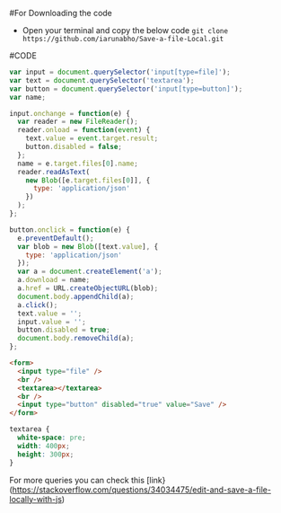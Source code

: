 <!-- *
 * @Author: Arunabho Majumder
 * @Date: 2019-04-11 18:19:13
 * @Last Modified by: iarunabho
 * @Last Modified time: 2019-04-11 18:19:36 -->

#For Downloading the code

- Open your terminal and copy the below code
  `git clone https://github.com/iarunabho/Save-a-file-Local.git`

#CODE

```javascript
var input = document.querySelector('input[type=file]');
var text = document.querySelector('textarea');
var button = document.querySelector('input[type=button]');
var name;

input.onchange = function(e) {
  var reader = new FileReader();
  reader.onload = function(event) {
    text.value = event.target.result;
    button.disabled = false;
  };
  name = e.target.files[0].name;
  reader.readAsText(
    new Blob([e.target.files[0]], {
      type: 'application/json'
    })
  );
};

button.onclick = function(e) {
  e.preventDefault();
  var blob = new Blob([text.value], {
    type: 'application/json'
  });
  var a = document.createElement('a');
  a.download = name;
  a.href = URL.createObjectURL(blob);
  document.body.appendChild(a);
  a.click();
  text.value = '';
  input.value = '';
  button.disabled = true;
  document.body.removeChild(a);
};
```

```Html
<form>
  <input type="file" />
  <br />
  <textarea></textarea>
  <br />
  <input type="button" disabled="true" value="Save" />
</form>
```

```CSS
textarea {
  white-space: pre;
  width: 400px;
  height: 300px;
}
```

For more queries you can check this [link} (https://stackoverflow.com/questions/34034475/edit-and-save-a-file-locally-with-js)

